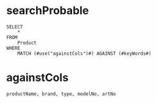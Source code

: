 searchProbable
===
    SELECT
        *
    FROM
        Product
    WHERE
        MATCH (#use("againstCols")#) AGAINST (#keyWords#)
	
   
againstCols
===
    productName, brand, type, modelNo, artNo
